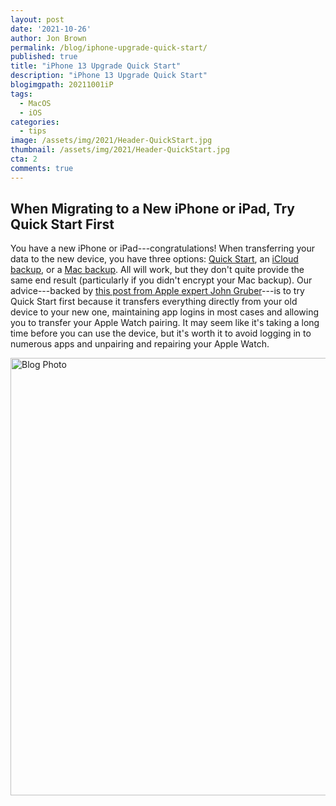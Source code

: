 ```yaml
---
layout: post
date: '2021-10-26'
author: Jon Brown
permalink: /blog/iphone-upgrade-quick-start/
published: true
title: "iPhone 13 Upgrade Quick Start"
description: "iPhone 13 Upgrade Quick Start"
blogimgpath: 20211001iP
tags:
  - MacOS
  - iOS
categories:
  - tips
image: /assets/img/2021/Header-QuickStart.jpg
thumbnail: /assets/img/2021/Header-QuickStart.jpg
cta: 2
comments: true
---
```

## When Migrating to a New iPhone or iPad, Try Quick Start First 

You have a new iPhone or iPad---congratulations! When transferring your
data to the new device, you have three options: [Quick
Start](https://support.apple.com/en-us/HT210216), an [iCloud
backup](https://support.apple.com/en-us/HT204184), or a [Mac
backup](https://support.apple.com/en-us/HT204184). All will work,
but they don't quite provide the same end result (particularly if you
didn't encrypt your Mac backup). Our advice---backed by [this post from
Apple expert John
Gruber](https://daringfireball.net/linked/2021/09/24/how-to-set-up-a-new-iphone-or-ipad)---is
to try Quick Start first because it transfers everything directly from
your old device to your new one, maintaining app logins in most cases
and allowing you to transfer your Apple Watch pairing. It may seem like
it's taking a long time before you can use the device, but it's worth it
to avoid logging in to numerous apps and unpairing and repairing your
Apple Watch.

<img alt="Blog Photo" src="{{ site.site_cdn }}/assets/img/blog/2021/20211001iP/image2.jpg" class="img-fluid rounded m-2" width="700" />
